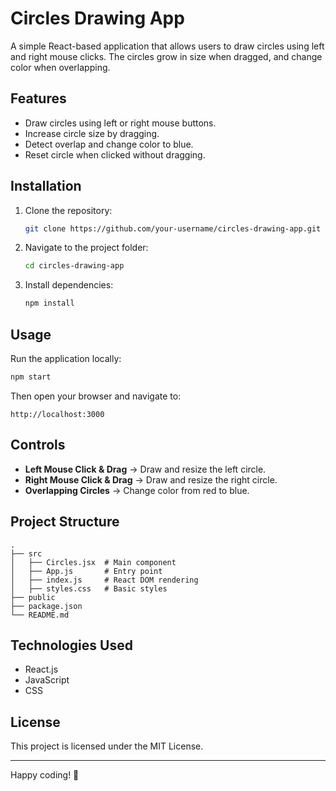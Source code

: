 # Circles Drawing App

A simple React-based application that allows users to draw circles using left and right mouse clicks. The circles grow in size when dragged, and change color when overlapping.

## Features

- Draw circles using left or right mouse buttons.
- Increase circle size by dragging.
- Detect overlap and change color to blue.
- Reset circle when clicked without dragging.

## Installation

1. Clone the repository:
   ```sh
   git clone https://github.com/your-username/circles-drawing-app.git
   ```
2. Navigate to the project folder:
   ```sh
   cd circles-drawing-app
   ```
3. Install dependencies:
   ```sh
   npm install
   ```

## Usage

Run the application locally:
```sh
npm start
```
Then open your browser and navigate to:
```
http://localhost:3000
```

## Controls

- **Left Mouse Click & Drag** → Draw and resize the left circle.
- **Right Mouse Click & Drag** → Draw and resize the right circle.
- **Overlapping Circles** → Change color from red to blue.

## Project Structure
```
.
├── src
│   ├── Circles.jsx  # Main component
│   ├── App.js       # Entry point
│   ├── index.js     # React DOM rendering
│   ├── styles.css   # Basic styles
├── public
├── package.json
└── README.md
```

## Technologies Used

- React.js
- JavaScript
- CSS

## License

This project is licensed under the MIT License.

---

Happy coding! 🚀

